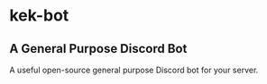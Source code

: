 # kek-bot

## A General Purpose Discord Bot

A useful open-source general purpose Discord bot for your server.
